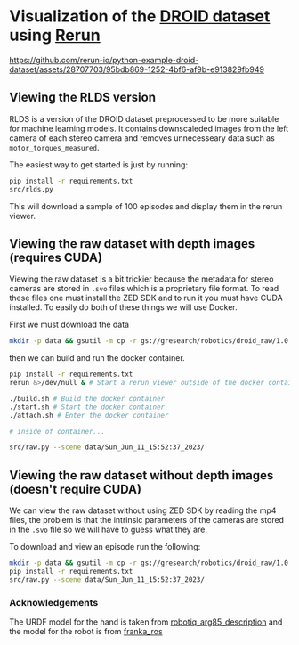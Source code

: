 # Visualization of the [DROID dataset](https://droid-dataset.github.io/) using [Rerun](https://www.rerun.io/)

https://github.com/rerun-io/python-example-droid-dataset/assets/28707703/95bdb869-1252-4bf6-af9b-e913829fb949

## Viewing the RLDS version
RLDS is a version of the DROID dataset preprocessed to be more suitable for machine learning models. It contains downscaleded images from the left camera of each stereo camera and removes unnecesseary data such as `motor_torques_measured`.

The easiest way to get started is just by running:
```bash
pip install -r requirements.txt
src/rlds.py
```
This will download a sample of 100 episodes and display them in the rerun viewer.

## Viewing the raw dataset with depth images (requires CUDA)
Viewing the raw dataset is a bit trickier because the metadata for stereo cameras are stored in `.svo` files which is a proprietary file format. To read these files one must install the ZED SDK and to run it you must have CUDA installed. To easily do both of these things we will use Docker.

First we must download the data
```bash
mkdir -p data && gsutil -m cp -r gs://gresearch/robotics/droid_raw/1.0.1/ILIAD/success/2023-06-11/Sun_Jun_11_15:52:37_2023 data/
```
then we can build and run the docker container.
```bash
pip install -r requirements.txt
rerun &>/dev/null & # Start a rerun viewer outside of the docker container

./build.sh # Build the docker container
./start.sh # Start the docker container
./attach.sh # Enter the docker container

# inside of container...

src/raw.py --scene data/Sun_Jun_11_15:52:37_2023/
```

## Viewing the raw dataset without depth images (doesn't require CUDA)
We can view the raw dataset without using ZED SDK by reading the mp4 files, the problem is that the intrinsic parameters of the cameras are stored in the `.svo` file so we will have to guess what they are.

To download and view an episode run the following:
```bash
mkdir -p data && gsutil -m cp -r gs://gresearch/robotics/droid_raw/1.0.1/ILIAD/success/2023-06-11/Sun_Jun_11_15:52:37_2023 data/
pip install -r requirements.txt
src/raw.py --scene data/Sun_Jun_11_15:52:37_2023/
```

### Acknowledgements
The URDF model for the hand is taken from [robotiq_arg85_description](https://github.com/a-price/robotiq_arg85_description) and the model for the robot is from [franka_ros](https://github.com/frankaemika/franka_ros)